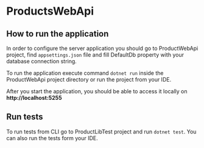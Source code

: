 # ProductsWebApi

## How to run the application

In order to configure the server application you should go to ProductWebApi 
project, find `appsettings.json` file and fill DefaultDb property with
your database connection string.

To run the application execute command `dotnet run` inside the ProductWebApi 
project directory or run the project from your IDE.

After you start the application, you should be able to access it locally on 
**http://localhost:5255** 

## Run tests

To run tests from CLI go to ProductLibTest project and run `dotnet test`.
You can also run the tests form your IDE.
